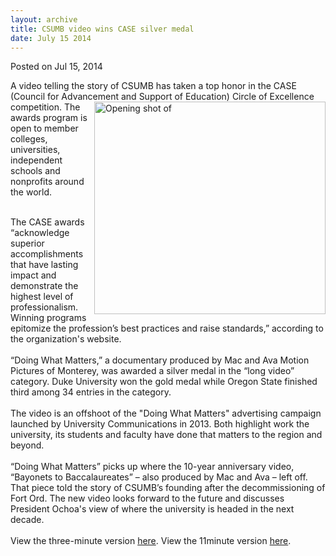 ```yaml
---
layout: archive
title: CSUMB video wins CASE silver medal
date: July 15 2014
---
```





<span class="date">Posted on Jul 15, 2014    </span>
<p>A video telling the story of CSUMB has taken a top honor in the
CASE (Council for Advancement and&#xA0;<img alt="Opening shot of " src="http://news.csumb.edu/sites/default/files/65/attachments/news/images/screen_shot_fom_video_for_web.jpg" style="width:370px; height:340px; float:right">Support of
Education) Circle of Excellence competition. The awards program is
open to member colleges, universities, independent schools and
nonprofits around the world.</img></p>
<p><br>
The CASE awards &#x201C;acknowledge superior accomplishments that have
lasting impact and demonstrate the highest level of
professionalism. Winning programs epitomize the profession&#x2019;s best
practices and raise standards,&#x201D; according to the organization&apos;s
website.<br>
<br>
&#x201C;Doing What Matters,&#x201D; a documentary produced by Mac and Ava Motion
Pictures of Monterey, was awarded a silver medal in the &#x201C;long
video&#x201D; category. Duke University won the gold medal while Oregon
State finished third among 34 entries in the category.<br>
<br>
The video is an offshoot of the &quot;Doing What Matters&quot; advertising
campaign launched by University Communications in 2013. Both
highlight work the university, its students and faculty have done
that matters to the region and beyond.<br>
<br>
&#x201C;Doing What Matters&#x201D; picks up where the 10-year anniversary video,
&#x201C;Bayonets to Baccalaureates&#x201D; &#x2013; also produced by Mac and Ava &#x2013; left
off. That piece told the story of CSUMB&#x2019;s founding after the
decommissioning of Fort Ord. The new video looks forward to the
future and discusses President Ochoa&apos;s view of where the university
is headed in the next decade.<br>
<br>
View the three-minute version <a href="http://media.csumb.edu/www/details.php?id=5245" rel="nofollow">here</a>. View the 11minute version <a href="http://media.csumb.edu/www/details.php?id=5247" rel="nofollow">here</a>.<br>
<br>
&#xA0;</br></br></br></br></br></br></br></br></br></br></br></p>





